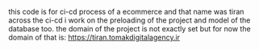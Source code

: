 this code is for ci-cd process of a ecommerce and that name was tiran across the ci-cd i work on the preloading of the project and model of the database too.
the domain of the project is not exactly set but for now the domain of that is:
https://tiran.tomakdigitalagency.ir
